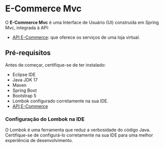 # E-Commerce Mvc

O **E-Commerce Mvc** é uma Interface de Usuário (UI) construída em Spring Mvc, integrada à API:

- [API E-Commerce](https://github.com/Lucas-dev23/eCommerceApi): que oferece os serviços de uma loja virtual.

## Pré-requisitos

Antes de começar, certifique-se de ter instalado:

- Eclipse IDE
- Java JDK 17
- Maven
- Spring Boot
- Bootstrap 5
- Lombok configurado corretamente na sua IDE.
- [API E-Commerce](https://github.com/Lucas-dev23/eCommerceApi)

### Configuração do Lombok na IDE

O Lombok é uma ferramenta que reduz a verbosidade do código Java. Certifique-se de configurá-lo corretamente na sua IDE para uma melhor experiência de desenvolvimento.
